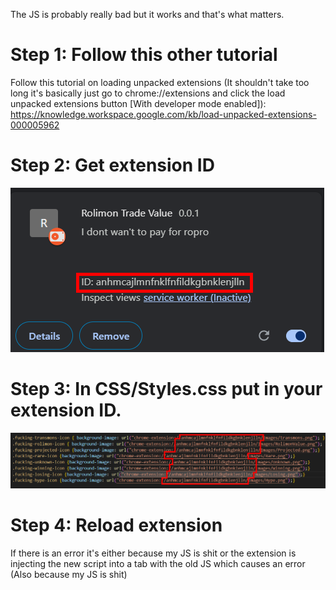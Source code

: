 The JS is probably really bad but it works and that's what matters.

# Step 1: Follow this other tutorial
Follow this tutorial on loading unpacked extensions (It shouldn't take too long it's basically just go to chrome://extensions and click the load unpacked extensions button [With developer mode enabled]): https://knowledge.workspace.google.com/kb/load-unpacked-extensions-000005962

# Step 2: Get extension ID

![Right under description where it says ID](TutorialImages/id.png)

# Step 3: In CSS/Styles.css put in your extension ID.

![Right under description where it says ID](TutorialImages/replace.png)

# Step 4: Reload extension
If there is an error it's either because my JS is shit or the extension is injecting the new script into a tab with the old JS which causes an error (Also because my JS is shit)
